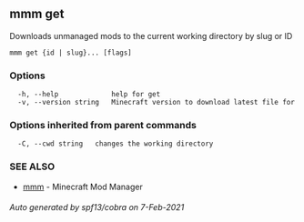 ## mmm get

Downloads unmanaged mods to the current working directory by slug or ID

```
mmm get {id | slug}... [flags]
```

### Options

```
  -h, --help             help for get
  -v, --version string   Minecraft version to download latest file for
```

### Options inherited from parent commands

```
  -C, --cwd string   changes the working directory
```

### SEE ALSO

* [mmm](mmm.md)	 - Minecraft Mod Manager

###### Auto generated by spf13/cobra on 7-Feb-2021
